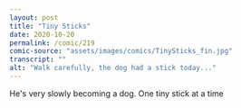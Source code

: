```yaml
---
layout: post
title: "Tiny Sticks"
date: 2020-10-20
permalink: /comic/219
comic-source: "assets/images/comics/TinySticks_fin.jpg"
transcript: ""
alt: "Walk carefully, the dog had a stick today..."
---
```


He's very slowly becoming a dog. One tiny stick at a time
